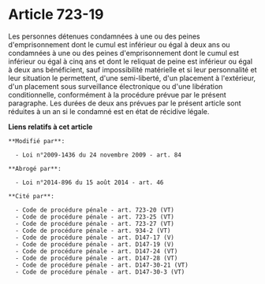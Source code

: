 # Article 723-19

Les personnes détenues condamnées à une ou des peines d'emprisonnement dont le cumul est inférieur ou égal à deux ans ou
condamnées à une ou des peines d'emprisonnement dont le cumul est inférieur ou égal à cinq ans et dont le reliquat de peine
est inférieur ou égal à deux ans bénéficient, sauf impossibilité matérielle et si leur personnalité et leur situation le
permettent, d'une semi-liberté, d'un placement à l'extérieur, d'un placement sous surveillance électronique ou d'une
libération conditionnelle, conformément à la procédure prévue par le présent paragraphe. Les durées de deux ans prévues par
le présent article sont réduites à un an si le condamné est en état de récidive légale.

**Liens relatifs à cet article**

	**Modifié par**:

	  - Loi n°2009-1436 du 24 novembre 2009 - art. 84

	**Abrogé par**:

	  - Loi n°2014-896 du 15 août 2014 - art. 46

	**Cité par**:

	  - Code de procédure pénale - art. 723-20 (VT)
	  - Code de procédure pénale - art. 723-25 (VT)
	  - Code de procédure pénale - art. 723-27 (VT)
	  - Code de procédure pénale - art. 934-2 (VT)
	  - Code de procédure pénale - art. D147-17 (V)
	  - Code de procédure pénale - art. D147-19 (V)
	  - Code de procédure pénale - art. D147-24 (VT)
	  - Code de procédure pénale - art. D147-28 (VT)
	  - Code de procédure pénale - art. D147-30-21 (VT)
	  - Code de procédure pénale - art. D147-30-3 (VT)
